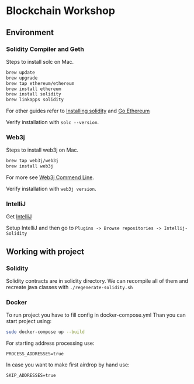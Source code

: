 # Blockchain Workshop

## Environment

### Solidity Compiler and Geth

Steps to install solc on Mac.
```bash
brew update
brew upgrade
brew tap ethereum/ethereum
brew install ethereum
brew install solidity
brew linkapps solidity
```
For other guides refer to [Installing solidity](http://solidity.readthedocs.io/en/develop/installing-solidity.html)
and [Go Ethereum](https://github.com/ethereum/go-ethereum/wiki/Installation-Instructions-for-Mac)

Verify installation with `solc --version`.

### Web3j

Steps to install web3j on Mac.
```bash
brew tap web3j/web3j
brew install web3j
```
For more see [Web3j Commend Line](https://docs.web3j.io/command_line.html).

Verify installation with `web3j version`.

### IntelliJ

Get [IntelliJ](https://www.jetbrains.com/idea/download/)

Setup IntelliJ and then go to `Plugins -> Browse repositories -> Intellij-Solidity`

## Working with project

### Solidity 

Solidity contracts are in solidity directory.
We can recompile all of them and recreate java classes with `./regenerate-solidity.sh`

### Docker

To run project you have to fill config in docker-compose.yml
Than you can start project using:
```bash
sudo docker-compose up --build 
```

For starting address processing use:
```
PROCESS_ADDRESSES=true
```

In case you want to make first airdrop by hand use:
```
SKIP_ADDRESSES=true
```